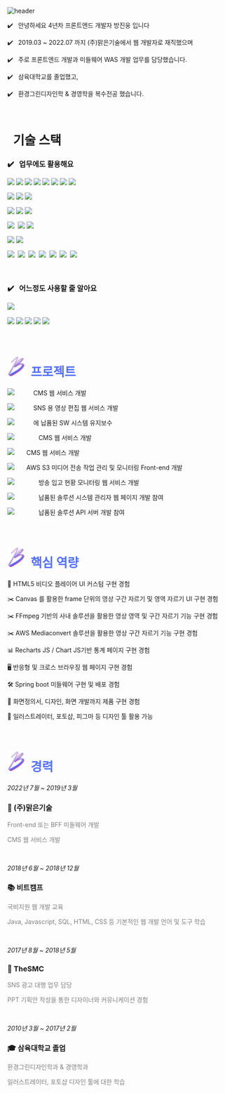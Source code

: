 ![header](https://capsule-render.vercel.app/api?type=waving&color=0:C2306C,100:5571FD&height=180&text=간결함을%20좋아하는%20Front-end%20Developer&fontSize=35&fontColor=fff&fontAlignY=35&animation=twinkling)

<!-- 
    *************
    ************* 기술 스택
    *************
 -->
 <p align="">✔️  &nbsp 안녕하세요 4년차 프론트엔드 개발자 방진웅 입니다</p>
 
 <p align="">✔️  &nbsp 2019.03 ~ 2022.07 까지 (주)맑은기술에서 웹 개발자로 재직했으며</p>

 <p align="">✔️  &nbsp 주로 프론트엔드 개발과 미들웨어 WAS 개발 업무를 담당했습니다.</p>
 <p align="">✔️ &nbsp 삼육대학교를 졸업했고,</p>
 <p align="">✔️  &nbsp 환경그린디자인학 & 경영학을 복수전공 했습니다.</p>

<!-- 
    *************
    ************* 기술 스택
    *************
 -->
<br/>
<h1 align="">
<!-- <img src="./mix_crop.png" width="40px" /> -->
<span>&nbsp 기술 스택</span></h1>
<h3 align="">✔️ &nbsp 업무에도 활용해요</h3>


<p align=""><img src="https://img.shields.io/badge/JavaScript-F03C87?style=flat&logo=JavaScript&logoColor=yellow"/>&nbsp<img src="https://img.shields.io/badge/Typescript-F03C87?style=flat&logo=Typescript&logoColor=5571FD"/>&nbsp<img src="https://img.shields.io/badge/React-F03C87?style=flat&logo=React&logoColor=61DAFB"/>&nbsp<img src="https://img.shields.io/badge/Redux-F03C87?style=flat&logo=redux&logoColor=764ABC"/>&nbsp<img src="https://img.shields.io/badge/Mobx-F03C87?style=flat&logo=mobx&logoColor=FF9955"/>&nbsp<img src="https://img.shields.io/badge/NextJS-F03C87?style=flat&logo=next.js&logoColor=000000"/>&nbsp<img src="https://img.shields.io/badge/Electron-F03C87?style=flat&logo=electron&logoColor=47848F"/>&nbsp<img src="https://img.shields.io/badge/Webpack-F03C87?style=flat&logo=webpack&logoColor=8DD6F9"/>&nbsp
</p>
<p align=""><img src="https://img.shields.io/badge/Tailwind CSS-F03C87?style=flat&logo=Tailwind CSS&logoColor=06B6D4"/>&nbsp<img src="https://img.shields.io/badge/Bootstrap-F03C87?style=flat&logo=Bootstrap&logoColor=7952B3"/>&nbsp<img src="https://img.shields.io/badge/Material UI-F03C87?style=flat&logo=mui&logoColor=007FFF"/>&nbsp
</p>
<p align="">
<img src="https://img.shields.io/badge/Java-5571FD?style=flat&logo=openjdk&logoColor=white"/>&nbsp<img src="https://img.shields.io/badge/Spring Boot-5571FD?style=flat&logo=spring boot&logoColor=green"/>&nbsp<img src="https://img.shields.io/badge/Spring Security-5571FD?style=flat&logo=spring security&logoColor=green"/>
</p>

<p align="">
<img src="https://img.shields.io/badge/Oracle-5571FD?style=flat&logo=Oracle&logoColor=F80000"/>&nbsp
<img src="https://img.shields.io/badge/MySQL-5571FD?style=flat&logo=mysql&logoColor=4479A1"/>&nbsp<img src="https://img.shields.io/badge/Tibero-5571FD?style=flat&logo=tibero&logoColor=4479A1"/>&nbsp
</p>

<p align="">
<img src="https://img.shields.io/badge/Apache Tomcat-5571FD?style=flat&logo=Apache Tomcat&logoColor=F8DC75"/>&nbsp<img src="https://img.shields.io/badge/Nginx-5571FD?style=flat&logo=nginx&logoColor=green"/>&nbsp
</p>
<p align="">
<img src="https://img.shields.io/badge/AWS S3-232F3E?style=flat&logo=amazon aws&logoColor=yellow"/>&nbsp
<img src="https://img.shields.io/badge/AWS Cloudfront-232F3E?style=flat&logo=amazon aws&logoColor=yellow"/>&nbsp
<img src="https://img.shields.io/badge/AWS Amplify-232F3E?style=flat&logo=amazon aws&logoColor=yellow"/>&nbsp
<img src="https://img.shields.io/badge/AWS EC2 Linux-232F3E?style=flat&logo=amazon aws&logoColor=yellow"/>&nbsp
<img src="https://img.shields.io/badge/AWS Mediaconvert-232F3E?style=flat&logo=amazon aws&logoColor=yellow"/>&nbsp
<img src="https://img.shields.io/badge/AWS Lambda-232F3E?style=flat&logo=amazon aws&logoColor=yellow"/>&nbsp
<img src="https://img.shields.io/badge/AWS EventBridge-232F3E?style=flat&logo=amazon aws&logoColor=yellow"/>&nbsp
</p>

<br/>

<h3 align="">✔️  &nbsp 어느정도 사용할 줄 알아요</h3>
<p align="">
<img src="https://img.shields.io/badge/Recoil-F03C87?style=flat&logo=&logoColor=2496ED"/>&nbsp
</p>
<p align=""><img src="https://img.shields.io/badge/NodeJS-5571FD?style=flat&logo=node.js&logoColor=339933"/>&nbsp<img src="https://img.shields.io/badge/GrapghQL-5571FD?style=flat&logo=graphql&logoColor=E10098"/>&nbsp<img src="https://img.shields.io/badge/Docker-5571FD?style=flat&logo=docker&logoColor=2496ED"/>&nbsp<img src="https://img.shields.io/badge/Redis-5571FD?style=flat&logo=redis&logoColor=DC382D"/>&nbsp<img src="https://img.shields.io/badge/Jenkins-5571FD?style=flat&logo=jenkins&logoColor=D24939"/>&nbsp
</p>


<!-- 
    *************
    ************* 진행 프로젝트
    *************
 -->
<br />
<h1 align=""><img src="./mix_crop.png" width="40px" /><span style="color: #5571FD;">&nbsp 프로젝트</span></h1>

<p align=""><img src="https://img.shields.io/badge/WKBL-F03C87?style=flat&logo=wkbl&logoColor=2496ED"/>&nbsp&nbsp&nbsp&nbsp&nbsp&nbsp&nbsp&nbsp&nbsp&nbsp CMS 웹 서비스 개발</p>
<p align=""><img src="https://img.shields.io/badge/WKBL-F03C87?style=flat&logo=wkbl&logoColor=2496ED"/>&nbsp&nbsp&nbsp&nbsp&nbsp&nbsp&nbsp&nbsp&nbsp&nbsp SNS 용 영상 편집 웹 서비스 개발</p>
<p align=""><img src="https://img.shields.io/badge/WKBL-F03C87?style=flat&logo=wkbl&logoColor=2496ED"/>&nbsp&nbsp&nbsp&nbsp&nbsp&nbsp&nbsp&nbsp&nbsp&nbsp 에 납품된 SW 시스템 유지보수</p>
<p align=""><img src="https://img.shields.io/badge/KBO-blue?style=flat&logo=wkbl&logoColor=2496ED"/>&nbsp&nbsp&nbsp&nbsp&nbsp&nbsp&nbsp&nbsp&nbsp&nbsp&nbsp&nbsp&nbsp CMS 웹 서비스 개발</p>
<p align=""><img src="https://img.shields.io/badge/K%20league-red?style=flat&logo=wkbl&logoColor=2496ED"/>&nbsp&nbsp&nbsp&nbsp&nbsp&nbsp CMS 웹 서비스 개발</p>
<p align=""><img src="https://img.shields.io/badge/K%20league-red?style=flat&logo=wkbl&logoColor=2496ED"/>&nbsp&nbsp&nbsp&nbsp&nbsp&nbsp AWS S3 미디어 전송 작업 관리 및 모니터링 Front-end 개발</p>
<p align=""><img src="https://img.shields.io/badge/KBS-grey?style=flat&logo=wkbl&logoColor=2496ED"/>&nbsp&nbsp&nbsp&nbsp&nbsp&nbsp&nbsp&nbsp&nbsp&nbsp&nbsp&nbsp&nbsp 방송 입고 현황 모니터링 웹 서비스 개발</p>
<p align=""><img src="https://img.shields.io/badge/KBS-grey?style=flat&logo=wkbl&logoColor=2496ED"/>&nbsp&nbsp&nbsp&nbsp&nbsp&nbsp&nbsp&nbsp&nbsp&nbsp&nbsp&nbsp&nbsp 납품된 솔루션 시스템 관리자 웹 페이지 개발 참여</p>
<p align=""><img src="https://img.shields.io/badge/KBS-grey?style=flat&logo=wkbl&logoColor=2496ED"/>&nbsp&nbsp&nbsp&nbsp&nbsp&nbsp&nbsp&nbsp&nbsp&nbsp&nbsp&nbsp&nbsp 납품된 솔루션 API 서버 개발 참여</p>


<!-- 
    *************
    ************* 핵심 역량
    *************
 -->
<br />
<h1 align=""><img src="./mix_crop.png" width="40px" /><span style="color: #5571FD;">&nbsp 핵심 역량</span></h1>
<!-- <h1 align="center"><img src="./mix_crop.png" width="40px" />&nbsp Core Competency</h1> -->

<p align="">🎥 HTML5 비디오 플레이어 UI 커스텀 구현 경험</p>
<p align="">✂️ Canvas 를 활용한 frame 단위의 영상 구간 자르기 및 영역 자르기 UI 구현 경험</p>
<p align="">✂️ FFmpeg 기반의 사내 솔루션을 활용한 영상 영역 및 구간 자르기 기능 구현 경험</p>
<p align="">✂️ AWS Mediaconvert 솔루션을 활용한 영상 구간 자르기 기능 구현 경험</p>
<p align="">📊 Recharts JS / Chart JS기반 통계 페이지 구현 경험</p>
<p align="">🖥 반응형 및 크로스 브라우징 웹 페이지 구현 경험</p>
<p align="">🛠 Spring boot 미들웨어 구현 및 배포 경험</p>
<p align="">🎨 화면정의서, 디자인, 화면 개발까지 제품 구현 경험</p>
<p align="">🎨 일러스트레이터, 포토샵, 피그마 등 디자인 툴 활용 가능</p>

<!-- 
    *************
    ************* 경력
    *************
 -->
<br />
<h1 align=""><img src="./mix_crop.png" width="40px" /><span style="color: #5571FD;">&nbsp 경력</span></h1>

_<p align="">2022년 7월 ~ 2019년 3월</p>_

<h3 align="">🏢 (주)맑은기술</h3>
<p align="" style="color: grey">Front-end 또는 BFF 미들웨어 개발</p>
<p align="" style="color: grey">CMS 웹 서비스 개발</p>

<br/>

_<p align="">2018년 6월 ~ 2018년 12월</p>_
<h3 align="">📚 비트캠프</h3>
<p align="" style="color: grey">국비지원 웹 개발 교육</p>
<p align="" style="color: grey">Java, Javascript, SQL, HTML, CSS 등 기본적인 웹 개발 언어 및 도구 학습</p>

<br/>

_<p align="">2017년 8월 ~ 2018년 5월</p>_
<h3 align="">🏢 TheSMC</h3>
<p align="" style="color: grey">SNS 광고 대행 업무 담당</p>
<p align="" style="color: grey">PPT 기획안 작성을 통한 디자이너와 커뮤니케이션 경험</p>

<br/>

_<p align="">2010년 3월 ~ 2017년 2월</p>_
<h3 align="">🎓 삼육대학교 졸업</h3>
<p align="" style="color: grey">환경그린디자인학과 & 경영학과</p>
<p align="" style="color: grey">일러스트레이터, 포토샵 디자인 툴에 대한 학습</p>


